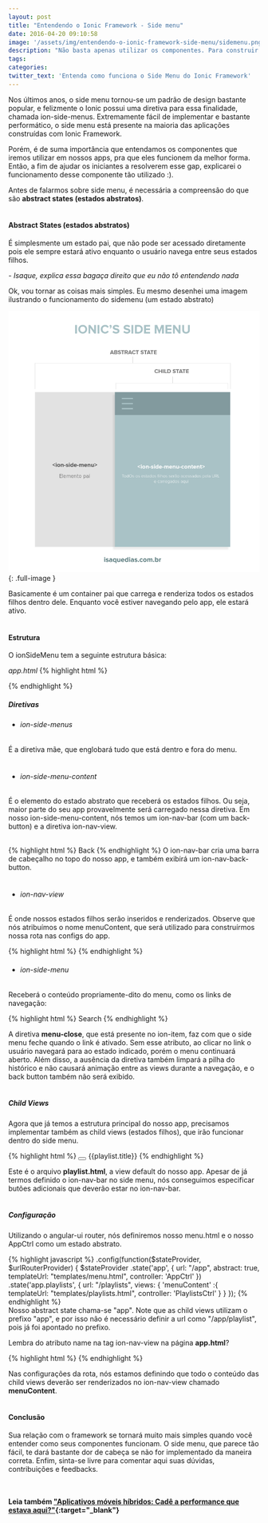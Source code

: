 ```yaml
---
layout: post
title: "Entendendo o Ionic Framework - Side menu"
date: 2016-04-20 09:10:58
image: '/assets/img/entendendo-o-ionic-framework-side-menu/sidemenu.png'
description: "Não basta apenas utilizar os componentes. Para construir apps ainda melhores, é necessário entender o funcionamento do framework que será usado."
tags: 
categories:
twitter_text: 'Entenda como funciona o Side Menu do Ionic Framework'
---
```


Nos últimos anos, o side menu tornou-se um padrão de design bastante popular, e felizmente o Ionic possui uma diretiva para essa finalidade, chamada ion-side-menus. Extremamente fácil de implementar e bastante performático, o side menu está presente na maioria das aplicações construídas com Ionic Framework.
<br>

Porém, é de suma importância que entendamos os componentes que iremos utilizar em nossos apps, pra que eles funcionem da melhor forma. Então, a fim de ajudar os iniciantes a resolverem esse gap, explicarei o funcionamento desse componente tão utilizado :).
<br>

Antes de falarmos sobre side menu, é necessária a compreensão do que são **abstract states (estados abstratos)**.
<br><br>

#### Abstract States (estados abstratos)
É simplesmente um estado pai, que não pode ser acessado diretamente pois ele sempre estará ativo enquanto o usuário navega entre seus estados filhos. 
<br>

*- Isaque, explica essa bagaça direito que eu não tô entendendo nada*
<br>

Ok, vou tornar as coisas mais simples. Eu mesmo desenhei uma imagem ilustrando o funcionamento do sidemenu (um estado abstrato)

![Layout do App](/assets/img/entendendo-o-ionic-framework-side-menu/sidemenu.png){: .full-image }
<br>

Basicamente é um container pai que carrega e renderiza todos os estados filhos dentro dele. Enquanto você estiver navegando pelo app, ele estará ativo. 
<br>
<br>

#### Estrutura
O ionSideMenu tem a seguinte estrutura básica: 

*app.html*
{% highlight html %}

<ion-side-menus>
  
  <!-- Main content -->
  <ion-side-menu-content>
    <ion-nav-bar></ion-nav-bar>
    <ion-nav-view></ion-nav-view> 
  </ion-side-menu-content>
    
  <!-- Left Side Menu -->
  <ion-side-menu side="left">
    
  </ion-side-menu>
</ion-side-menus>
{% endhighlight %}
<br>

##### Diretivas 

* ###### ion-side-menus
É a diretiva mãe, que englobará tudo que está dentro e fora do menu.
<br>
<br>

* 	###### ion-side-menu-content 
É o elemento do estado abstrato que receberá os estados filhos. Ou seja, maior parte do seu app provavelmente será carregado nessa diretiva. Em nosso ion-side-menu-content, nós temos um ion-nav-bar (com um back-button) e a diretiva ion-nav-view.
<br><br>

{% highlight html %}
<ion-side-menu-content>
    <ion-nav-bar class="bar-stable nav-title-slide-ios7">
      <ion-nav-back-button class="button-clear"><i class="icon ion-ios7-arrow-back"></i> Back</ion-nav-back-button>
    </ion-nav-bar>
    <ion-nav-view name="menuContent" animation="slide-left-right"></ion-nav-view>
</ion-side-menu-content>
{% endhighlight %}
O ion-nav-bar cria uma barra de cabeçalho no topo do nosso app, e também exibirá um ion-nav-back-button.
<br>
<br>

* ###### ion-nav-view
É onde nossos estados filhos serão inseridos e renderizados. Observe que nós  atribuímos o nome menuContent, que será utilizado para construírmos nossa rota nas configs do app. 
<br>

{% highlight html %}
<ion-nav-view name="menuContent"></ion-nav-view>
{% endhighlight %}
<br>

* ###### ion-side-menu 
Receberá o conteúdo propriamente-dito do menu, como os links de navegação:
<br>

{% highlight html %}
<ion-item menu-close href="#/app/search">
  Search
</ion-item>
{% endhighlight %}

A diretiva **menu-close**, que está presente no ion-item, faz com que o side menu feche quando o link é ativado. Sem esse atributo, ao clicar no link o usuário navegará para ao estado indicado, porém o menu continuará aberto. Além disso, a ausência da diretiva também limpará a pilha do histórico e não causará animação entre as views durante a navegação, e o back button também não será exibido.
<br>
<br>

##### Child Views
Agora que já temos a estrutura principal do nosso app, precisamos implementar também as child views (estados filhos), que irão funcionar dentro do side menu.

{% highlight html %}
<ion-view title="Playlists">
  <ion-nav-buttons side="left">
    <button menu-toggle="left" class="button button-icon icon ion-navicon"></button>
  </ion-nav-buttons>
  <ion-content class="has-header">
    <ion-list>
      <ion-item ng-repeat="playlist in playlists" href="#/app/playlists/{{playlist.id}}">
        {{playlist.title}}
      </ion-item>
    </ion-list>
  </ion-content>
</ion-view>
{% endhighlight %}

Este é o arquivo **playlist.html**, a view default do nosso app. Apesar de já termos definido o ion-nav-bar no side menu, nós conseguimos especificar butões adicionais que deverão estar no ion-nav-bar. 
<br>
<br>

##### Configuração

Utilizando o angular-ui router, nós definiremos nosso menu.html e o nosso AppCtrl como um estado abstrato.

{% highlight javascript %}
.config(function($stateProvider, $urlRouterProvider) {
  $stateProvider
    .state('app', {
      url: "/app",
      abstract: true,
      templateUrl: "templates/menu.html",
      controller: 'AppCtrl'
    })
  .state('app.playlists', {
      url: "/playlists",
      views: {
        'menuContent' :{
          templateUrl: "templates/playlists.html",
          controller: 'PlaylistsCtrl'
        }
      }
    });
{% endhighlight %}
<br>
Nosso abstract state chama-se "app". Note que as child views utilizam o prefixo "app", e por isso não é necessário definir a url como "/app/playlist", pois já foi apontado no prefixo.

Lembra do atributo name na tag ion-nav-view na página **app.html**?

{% highlight html %}
<ion-nav-view name="menuContent" animation="slide-left-right"></ion-nav-view>
{% endhighlight %}

Nas configurações da rota, nós estamos definindo que todo o conteúdo das child views deverão ser renderizados no ion-nav-view chamado **menuContent**. 
<br>
<br>

#### Conclusão
Sua relação com o framework se tornará muito mais simples quando você entender como seus componentes funcionam. O side menu, que parece tão fácil, te dará bastante dor de cabeça se não for implementado da maneira correta. Enfim, sinta-se livre para comentar aqui suas dúvidas, contribuições e feedbacks.
<br>
<br>
<br>

**Leia também ["Aplicativos móveis híbridos: Cadê a performance que estava aqui?"](../aplicativos-moveis-hibridos-cade-a-perfomance-que-estava-aqui/){:target="_blank"}**
<br>